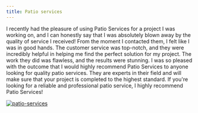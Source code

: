 ```yaml
---
title: Patio services
---
```


I recently had the pleasure of using Patio Services for a project I was working on, and I can honestly say that I was absolutely blown away by the quality of service I received! From the moment I contacted them, I felt like I was in good hands. The customer service was top-notch, and they were incredibly helpful in helping me find the perfect solution for my project. The work they did was flawless, and the results were stunning. I was so pleased with the outcome that I would highly recommend Patio Services to anyone looking for quality patio services. They are experts in their field and will make sure that your project is completed to the highest standard. If you're looking for a reliable and professional patio service, I highly recommend Patio Services!

[![patio-services](<https://dabuttonfactory.com/button.png?t=CHECK+SERVICE&f=Noto+Sans-Bold&ts=26&tc=fff&hp=45&vp=20&c=11&bgt=unicolored&bgc=4bd42f>)](<https://www.bark.com/?a_aid=5d2d0e83cdc39>)